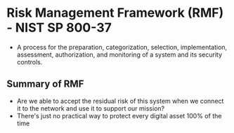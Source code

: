 # Risk Management Framework (RMF) - NIST SP 800-37

- A process for the preparation, categorization, selection, implementation, assessment, authorization, and monitoring of a system and its security controls.

## Summary of RMF

- Are we able to accept the residual risk of this system when we connect it to the network and use it to support our mission?
- There's just no practical way to protect every digital asset 100% of the time
